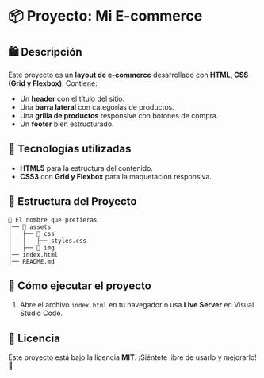 # 📦 Proyecto: Mi E-commerce

## 🛍️ Descripción
Este proyecto es un **layout de e-commerce** desarrollado con **HTML, CSS (Grid y Flexbox)**. Contiene:
- Un **header** con el título del sitio.
- Una **barra lateral** con categorías de productos.
- Una **grilla de productos** responsive con botones de compra.
- Un **footer** bien estructurado.

## 🚀 Tecnologías utilizadas
- **HTML5** para la estructura del contenido.
- **CSS3** con **Grid y Flexbox** para la maquetación responsiva.

## 📂 Estructura del Proyecto
```
📁 El nombre que prefieras
│── 📁 assets
│   ├── 📁 css
│   │   ├── styles.css
│   ├── 📁 img
│── index.html
│── README.md
```

## 📌 Cómo ejecutar el proyecto
1. Abre el archivo `index.html` en tu navegador o usa **Live Server** en Visual Studio Code.

## 📄 Licencia
Este proyecto está bajo la licencia **MIT**. ¡Siéntete libre de usarlo y mejorarlo! 🎉
